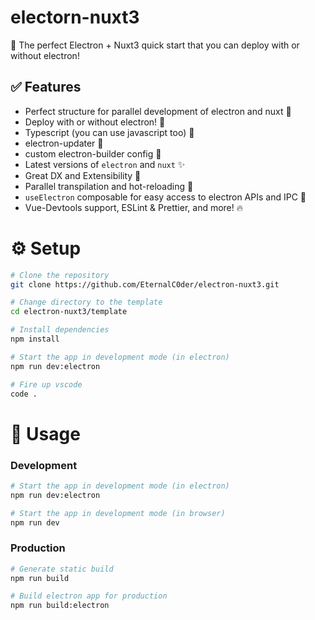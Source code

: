 # electorn-nuxt3

🚀 The perfect Electron + Nuxt3 quick start that you can deploy with or without electron!

## ✅ Features

-   Perfect structure for parallel development of electron and nuxt 🏢
-   Deploy with or without electron! 🚀
-   Typescript (you can use javascript too) 📍
-   electron-updater 🎉
-   custom electron-builder config 🎩
-   Latest versions of `electron` and `nuxt` ✨
-   Great DX and Extensibility 🍕
-   Parallel transpilation and hot-reloading 🧪
-   `useElectron` composable for easy access to electron APIs and IPC 🎨
-   Vue-Devtools support, ESLint & Prettier, and more! 🔥

# ⚙️ Setup 

```bash
# Clone the repository
git clone https://github.com/EternalC0der/electron-nuxt3.git

# Change directory to the template
cd electron-nuxt3/template

# Install dependencies
npm install

# Start the app in development mode (in electron)
npm run dev:electron

# Fire up vscode
code .
```

# 📡 Usage

### Development

```bash
# Start the app in development mode (in electron)
npm run dev:electron

# Start the app in development mode (in browser)
npm run dev
```

### Production

```bash
# Generate static build
npm run build

# Build electron app for production
npm run build:electron
```
